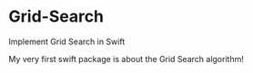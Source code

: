 # Grid-Search
Implement Grid Search in Swift

My very first swift package is about the Grid Search algorithm!
